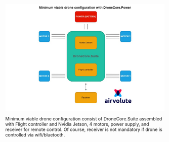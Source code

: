 ![minimum_viable_config_diagram](uploads/a9eb14b2641ba6a0b51fcaf52a784a7d/minimum_viable_config_diagram.jpg)

Minimum viable drone configuration consist of DroneCore.Suite assembled with Flight controller and Nvidia Jetson, 4 motors, power supply, and receiver for remote control. Of course, receiver is not mandatory if drone is controlled via wifi/bluetooth. 